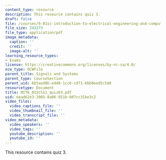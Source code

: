 ```yaml
---
content_type: resource
description: This resource contains quiz 3.
draft: false
file: /courses/6-01sc-introduction-to-electrical-engineering-and-computer-science-i-spring-2011/eead62e320858a06951b607cc31be3c2_MIT6_01SCS11_quiz03.pdf
file_size: 243273
file_type: application/pdf
image_metadata:
  caption: ''
  credit: ''
  image-alt: ''
learning_resource_types:
- Exams
license: https://creativecommons.org/licenses/by-nc-sa/4.0/
ocw_type: OCWFile
parent_title: Signals and Systems
parent_type: CourseSection
parent_uid: 6b5aad8b-edd8-1cc6-cd71-6bb0eed5c5d8
resourcetype: Document
title: MIT6_01SCS11_quiz03.pdf
uid: eead62e3-2085-8a06-951b-607cc31be3c2
video_files:
  video_captions_file: ''
  video_thumbnail_file: ''
  video_transcript_file: ''
video_metadata:
  video_speakers: ''
  video_tags: ''
  youtube_description: ''
  youtube_id: ''
---
```

This resource contains quiz 3.